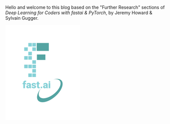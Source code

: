 Hello and welcome to this blog based on the "Further Research" sections of *Deep Learning for Coders with fastai & PyTorch*,
by Jeremy Howard & Sylvain Gugger.

![Image of fast.ai logo](images/logo.png)
